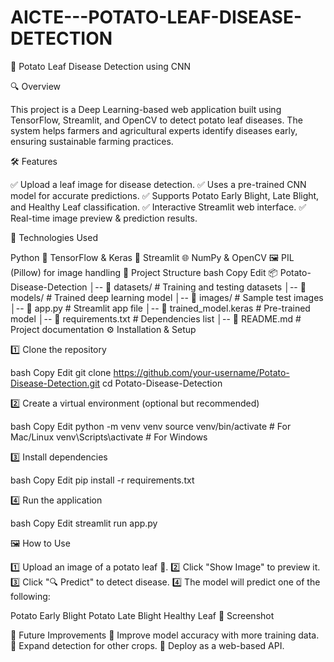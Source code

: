 # AICTE---POTATO-LEAF-DISEASE-DETECTION

🍂 Potato Leaf Disease Detection using CNN


🔍 Overview


This project is a Deep Learning-based web application built using TensorFlow, Streamlit, and OpenCV to detect potato leaf diseases. The system helps farmers and agricultural experts identify diseases early, ensuring sustainable farming practices.

🛠 Features


✅ Upload a leaf image for disease detection.
✅ Uses a pre-trained CNN model for accurate predictions.
✅ Supports Potato Early Blight, Late Blight, and Healthy Leaf classification.
✅ Interactive Streamlit web interface.
✅ Real-time image preview & prediction results.

📌 Technologies Used


Python 🐍
TensorFlow & Keras 🧠
Streamlit 🌐
NumPy & OpenCV 🖼
PIL (Pillow) for image handling
📂 Project Structure
bash
Copy
Edit
📦 Potato-Disease-Detection
│-- 📂 datasets/           # Training and testing datasets
│-- 📂 models/             # Trained deep learning model
│-- 📂 images/             # Sample test images
│-- 📝 app.py              # Streamlit app file
│-- 📝 trained_model.keras # Pre-trained model
│-- 📝 requirements.txt    # Dependencies list
│-- 📝 README.md           # Project documentation
⚙️ Installation & Setup


1️⃣ Clone the repository

bash
Copy
Edit
git clone https://github.com/your-username/Potato-Disease-Detection.git
cd Potato-Disease-Detection


2️⃣ Create a virtual environment (optional but recommended)

bash
Copy
Edit
python -m venv venv
source venv/bin/activate  # For Mac/Linux
venv\Scripts\activate     # For Windows


3️⃣ Install dependencies

bash
Copy
Edit
pip install -r requirements.txt


4️⃣ Run the application

bash
Copy
Edit
streamlit run app.py


🖼 How to Use


1️⃣ Upload an image of a potato leaf 🍂.
2️⃣ Click "Show Image" to preview it.
3️⃣ Click "🔍 Predict" to detect disease.
4️⃣ The model will predict one of the following:

Potato Early Blight
Potato Late Blight
Healthy Leaf
📸 Screenshot

📢 Future Improvements
🔹 Improve model accuracy with more training data.
🔹 Expand detection for other crops.
🔹 Deploy as a web-based API.

